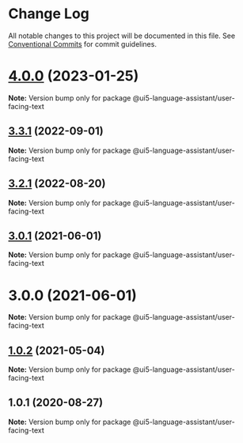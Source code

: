 # Change Log

All notable changes to this project will be documented in this file.
See [Conventional Commits](https://conventionalcommits.org) for commit guidelines.

# [4.0.0](https://github.com/sap/ui5-language-assistant/compare/v3.3.1...v4.0.0) (2023-01-25)

**Note:** Version bump only for package @ui5-language-assistant/user-facing-text

## [3.3.1](https://github.com/sap/ui5-language-assistant/compare/v3.3.0...v3.3.1) (2022-09-01)

**Note:** Version bump only for package @ui5-language-assistant/user-facing-text

## [3.2.1](https://github.com/sap/ui5-language-assistant/compare/v3.2.0...v3.2.1) (2022-08-20)

**Note:** Version bump only for package @ui5-language-assistant/user-facing-text

## [3.0.1](https://github.com/sap/ui5-language-assistant/compare/v3.0.0...v3.0.1) (2021-06-01)

**Note:** Version bump only for package @ui5-language-assistant/user-facing-text

# 3.0.0 (2021-06-01)

**Note:** Version bump only for package @ui5-language-assistant/user-facing-text

## [1.0.2](https://github.com/sap/ui5-language-assistant/compare/@ui5-language-assistant/user-facing-text@1.0.1...@ui5-language-assistant/user-facing-text@1.0.2) (2021-05-04)

**Note:** Version bump only for package @ui5-language-assistant/user-facing-text

## 1.0.1 (2020-08-27)

**Note:** Version bump only for package @ui5-language-assistant/user-facing-text
